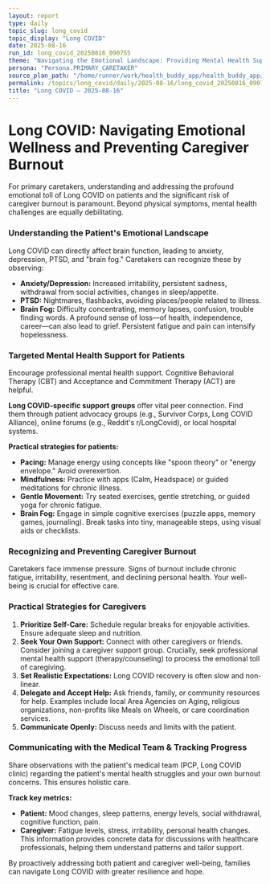 ```yaml
---
layout: report
type: daily
topic_slug: long_covid
topic_display: "Long COVID"
date: 2025-08-16
run_id: long_covid_20250816_090755
theme: "Navigating the Emotional Landscape: Providing Mental Health Support for Long COVID Patients and Managing Caregiver Burnout."
persona: "Persona.PRIMARY_CARETAKER"
source_plan_path: "/home/runner/work/health_buddy_app/health_buddy_app/.results/long_covid/weekly_plan/2025-08-11/plan.json"
permalink: /topics/long_covid/daily/2025-08-16/long_covid_20250816_090755/
title: "Long COVID — 2025-08-16"
---
```


# Long COVID: Navigating Emotional Wellness and Preventing Caregiver Burnout

For primary caretakers, understanding and addressing the profound emotional toll of Long COVID on patients and the significant risk of caregiver burnout is paramount. Beyond physical symptoms, mental health challenges are equally debilitating.

### Understanding the Patient's Emotional Landscape

Long COVID can directly affect brain function, leading to anxiety, depression, PTSD, and "brain fog." Caretakers can recognize these by observing:
*   **Anxiety/Depression:** Increased irritability, persistent sadness, withdrawal from social activities, changes in sleep/appetite.
*   **PTSD:** Nightmares, flashbacks, avoiding places/people related to illness.
*   **Brain Fog:** Difficulty concentrating, memory lapses, confusion, trouble finding words.
A profound sense of loss—of health, independence, career—can also lead to grief. Persistent fatigue and pain can intensify hopelessness.

### Targeted Mental Health Support for Patients

Encourage professional mental health support. Cognitive Behavioral Therapy (CBT) and Acceptance and Commitment Therapy (ACT) are helpful.

**Long COVID-specific support groups** offer vital peer connection. Find them through patient advocacy groups (e.g., Survivor Corps, Long COVID Alliance), online forums (e.g., Reddit's r/LongCovid), or local hospital systems.

**Practical strategies for patients:**
*   **Pacing:** Manage energy using concepts like "spoon theory" or "energy envelope." Avoid overexertion.
*   **Mindfulness:** Practice with apps (Calm, Headspace) or guided meditations for chronic illness.
*   **Gentle Movement:** Try seated exercises, gentle stretching, or guided yoga for chronic fatigue.
*   **Brain Fog:** Engage in simple cognitive exercises (puzzle apps, memory games, journaling). Break tasks into tiny, manageable steps, using visual aids or checklists.

### Recognizing and Preventing Caregiver Burnout

Caretakers face immense pressure. Signs of burnout include chronic fatigue, irritability, resentment, and declining personal health. Your well-being is crucial for effective care.

### Practical Strategies for Caregivers

1.  **Prioritize Self-Care:** Schedule regular breaks for enjoyable activities. Ensure adequate sleep and nutrition.
2.  **Seek Your Own Support:** Connect with other caregivers or friends. Consider joining a caregiver support group. Crucially, seek professional mental health support (therapy/counseling) to process the emotional toll of caregiving.
3.  **Set Realistic Expectations:** Long COVID recovery is often slow and non-linear.
4.  **Delegate and Accept Help:** Ask friends, family, or community resources for help. Examples include local Area Agencies on Aging, religious organizations, non-profits like Meals on Wheels, or care coordination services.
5.  **Communicate Openly:** Discuss needs and limits with the patient.

### Communicating with the Medical Team & Tracking Progress

Share observations with the patient's medical team (PCP, Long COVID clinic) regarding the patient's mental health struggles and your own burnout concerns. This ensures holistic care.

**Track key metrics:**
*   **Patient:** Mood changes, sleep patterns, energy levels, social withdrawal, cognitive function, pain.
*   **Caregiver:** Fatigue levels, stress, irritability, personal health changes.
This information provides concrete data for discussions with healthcare professionals, helping them understand patterns and tailor support.

By proactively addressing both patient and caregiver well-being, families can navigate Long COVID with greater resilience and hope.
